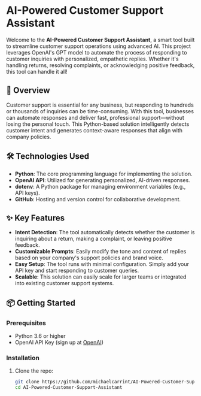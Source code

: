 # **AI-Powered Customer Support Assistant**

Welcome to the **AI-Powered Customer Support Assistant**, a smart tool built to streamline customer support operations using 
advanced AI. This project leverages OpenAI's GPT model to automate the process of responding to customer inquiries with 
personalized, empathetic replies. Whether it's handling returns, resolving complaints, or acknowledging positive feedback, this 
tool can handle it all!

## 🚀 **Overview**

Customer support is essential for any business, but responding to hundreds or thousands of inquiries can be time-consuming. With 
this tool, businesses can automate responses and deliver fast, professional support—without losing the personal touch. This 
Python-based solution intelligently detects customer intent and generates context-aware responses that align with company 
policies.

## 🛠 **Technologies Used**

- **Python**: The core programming language for implementing the solution.
- **OpenAI API**: Utilized for generating personalized, AI-driven responses.
- **dotenv**: A Python package for managing environment variables (e.g., API keys).
- **GitHub**: Hosting and version control for collaborative development.

## ✨ **Key Features**

- **Intent Detection**: The tool automatically detects whether the customer is inquiring about a return, making a complaint, or 
leaving positive feedback.
- **Customizable Prompts**: Easily modify the tone and content of replies based on your company's support policies and brand 
voice.
- **Easy Setup**: The tool runs with minimal configuration. Simply add your API key and start responding to customer queries.
- **Scalable**: This solution can easily scale for larger teams or integrated into existing customer support systems.

## 📦 **Getting Started**

### Prerequisites
- Python 3.6 or higher
- OpenAI API Key (sign up at [OpenAI](https://beta.openai.com/signup/))

### Installation

1. Clone the repo:
   ```bash
   git clone https://github.com/michaelcarrint/AI-Powered-Customer-Support-Assistant.git
   cd AI-Powered-Customer-Support-Assistant

